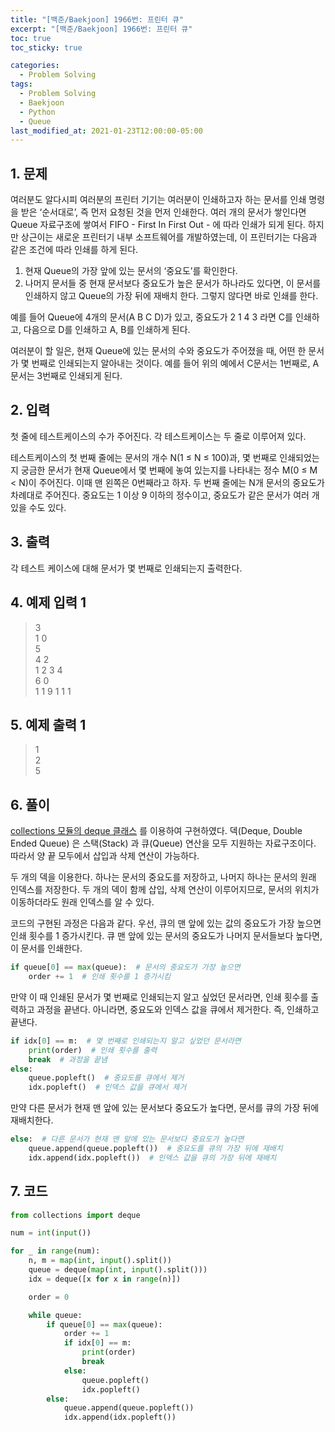 ```yaml
---
title: "[백준/Baekjoon] 1966번: 프린터 큐"
excerpt: "[백준/Baekjoon] 1966번: 프린터 큐"
toc: true
toc_sticky: true

categories:
  - Problem Solving
tags:
  - Problem Solving
  - Baekjoon
  - Python
  - Queue
last_modified_at: 2021-01-23T12:00:00-05:00
---
```


## 1. 문제

여러분도 알다시피 여러분의 프린터 기기는 여러분이 인쇄하고자 하는 문서를 인쇄 명령을 받은 ‘순서대로’, 즉 먼저 요청된 것을 먼저 인쇄한다. 여러 개의 문서가 쌓인다면 Queue 자료구조에 쌓여서 FIFO - First In First Out - 에 따라 인쇄가 되게 된다. 하지만 상근이는 새로운 프린터기 내부 소프트웨어를 개발하였는데, 이 프린터기는 다음과 같은 조건에 따라 인쇄를 하게 된다.

1. 현재 Queue의 가장 앞에 있는 문서의 ‘중요도’를 확인한다.
2. 나머지 문서들 중 현재 문서보다 중요도가 높은 문서가 하나라도 있다면, 이 문서를 인쇄하지 않고 Queue의 가장 뒤에 재배치 한다. 그렇지 않다면 바로 인쇄를 한다.

예를 들어 Queue에 4개의 문서(A B C D)가 있고, 중요도가 2 1 4 3 라면 C를 인쇄하고, 다음으로 D를 인쇄하고 A, B를 인쇄하게 된다.

여러분이 할 일은, 현재 Queue에 있는 문서의 수와 중요도가 주어졌을 때, 어떤 한 문서가 몇 번째로 인쇄되는지 알아내는 것이다. 예를 들어 위의 예에서 C문서는 1번째로, A문서는 3번째로 인쇄되게 된다.

## 2. 입력

첫 줄에 테스트케이스의 수가 주어진다. 각 테스트케이스는 두 줄로 이루어져 있다.

테스트케이스의 첫 번째 줄에는 문서의 개수 N(1 ≤ N ≤ 100)과, 몇 번째로 인쇄되었는지 궁금한 문서가 현재 Queue에서 몇 번째에 놓여 있는지를 나타내는 정수 M(0 ≤ M < N)이 주어진다. 이때 맨 왼쪽은 0번째라고 하자. 두 번째 줄에는 N개 문서의 중요도가 차례대로 주어진다. 중요도는 1 이상 9 이하의 정수이고, 중요도가 같은 문서가 여러 개 있을 수도 있다.

## 3. 출력

각 테스트 케이스에 대해 문서가 몇 번째로 인쇄되는지 출력한다.

## 4. 예제 입력 1

> 3  
> 1 0  
> 5  
> 4 2  
> 1 2 3 4  
> 6 0  
> 1 1 9 1 1 1

## 5. 예제 출력 1

> 1  
> 2  
> 5

## 6. 풀이

[collections 모듈의 deque 클래스](https://docs.python.org/3.7/library/collections.html#collections.deque) 를 이용하여 구현하였다. 덱(Deque, Double Ended Queue) 은 스택(Stack) 과 큐(Queue) 연산을 모두 지원하는 자료구조이다. 따라서 양 끝 모두에서 삽입과 삭제 연산이 가능하다.

두 개의 덱을 이용한다. 하나는 문서의 중요도를 저장하고, 나머지 하나는 문서의 원래 인덱스를 저장한다. 두 개의 덱이 함께 삽입, 삭제 연산이 이루어지므로, 문서의 위치가 이동하더라도 원래 인덱스를 알 수 있다.

코드의 구현된 과정은 다음과 같다. 우선, 큐의 맨 앞에 있는 값의 중요도가 가장 높으면 인쇄 횟수를 1 증가시킨다. 큐 맨 앞에 있는 문서의 중요도가 나머지 문서들보다 높다면, 이 문서를 인쇄한다.

```python
if queue[0] == max(queue):  # 문서의 중요도가 가장 높으면
    order += 1  # 인쇄 횟수를 1 증가시킴
```

만약 이 때 인쇄된 문서가 몇 번째로 인쇄되는지 알고 싶었던 문서라면, 인쇄 횟수를 출력하고 과정을 끝낸다. 아니라면, 중요도와 인덱스 값을 큐에서 제거한다. 즉, 인쇄하고 끝낸다.

```python
if idx[0] == m:  # 몇 번째로 인쇄되는지 알고 싶었던 문서라면
    print(order)  # 인쇄 횟수를 출력
    break  # 과정을 끝냄
else:
    queue.popleft()  # 중요도를 큐에서 제거
    idx.popleft()  # 인덱스 값을 큐에서 제거
```

만약 다른 문서가 현재 맨 앞에 있는 문서보다 중요도가 높다면, 문서를 큐의 가장 뒤에 재배치한다.

```python
else:  # 다른 문서가 현재 맨 앞에 있는 문서보다 중요도가 높다면
    queue.append(queue.popleft())  # 중요도를 큐의 가장 뒤에 재배치
    idx.append(idx.popleft())  # 인덱스 값을 큐의 가장 뒤에 재배치
```

## 7. 코드

```python
from collections import deque

num = int(input())

for _ in range(num):
    n, m = map(int, input().split())
    queue = deque(map(int, input().split()))
    idx = deque([x for x in range(n)])

    order = 0

    while queue:
        if queue[0] == max(queue):
            order += 1
            if idx[0] == m:
                print(order)
                break
            else:
                queue.popleft()
                idx.popleft()
        else:
            queue.append(queue.popleft())
            idx.append(idx.popleft())

```
